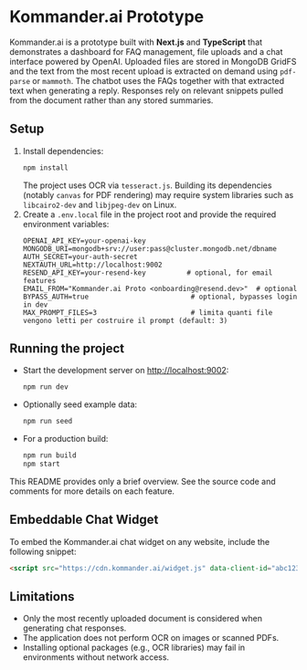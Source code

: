 # Kommander.ai Prototype

Kommander.ai is a prototype built with **Next.js** and **TypeScript** that demonstrates a dashboard for FAQ management, file uploads and a chat interface powered by OpenAI. Uploaded files are stored in MongoDB GridFS and the text from the most recent upload is extracted on demand using `pdf-parse` or `mammoth`. The chatbot uses the FAQs together with that extracted text when generating a reply. Responses rely on relevant snippets pulled from the document rather than any stored summaries.

## Setup

1. Install dependencies:
   ```bash
   npm install
   ```
   The project uses OCR via `tesseract.js`. Building its dependencies (notably `canvas` for PDF rendering) may require system libraries such as `libcairo2-dev` and `libjpeg-dev` on Linux.
2. Create a `.env.local` file in the project root and provide the required environment variables:
   ```dotenv
   OPENAI_API_KEY=your-openai-key
   MONGODB_URI=mongodb+srv://user:pass@cluster.mongodb.net/dbname
   AUTH_SECRET=your-auth-secret
   NEXTAUTH_URL=http://localhost:9002
   RESEND_API_KEY=your-resend-key          # optional, for email features
   EMAIL_FROM="Kommander.ai Proto <onboarding@resend.dev>"  # optional
   BYPASS_AUTH=true                         # optional, bypasses login in dev
   MAX_PROMPT_FILES=3                       # limita quanti file vengono letti per costruire il prompt (default: 3)
   ```

## Running the project

- Start the development server on [http://localhost:9002](http://localhost:9002):
  ```bash
  npm run dev
  ```
- Optionally seed example data:
  ```bash
  npm run seed
  ```
- For a production build:
  ```bash
  npm run build
  npm start
  ```

This README provides only a brief overview. See the source code and comments for more details on each feature.

## Embeddable Chat Widget

To embed the Kommander.ai chat widget on any website, include the following snippet:

```html
<script src="https://cdn.kommander.ai/widget.js" data-client-id="abc123" data-api-key="sk_live_xyz"></script>
```

## Limitations

- Only the most recently uploaded document is considered when generating chat responses.
- The application does not perform OCR on images or scanned PDFs.
- Installing optional packages (e.g., OCR libraries) may fail in environments without network access.


